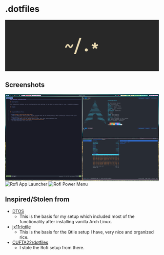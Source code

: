 # .dotfiles

![](.github-pics/dotfiles.png)

## Screenshots

![Terminals](.github-pics/screenshot_1.png)
![Rofi App Launcher](.github-pics/screenshot_2.png)
![Rofi Power Menu](.github-pics/screenshot_3.png)

## Inspired/Stolen from

- [DTOS](https://gitlab.com/dtos/dtos)
  - This is the basis for my setup which included most of the functionality after installing vanilla Arch Linux.
- [jx11r/qtile](https://github.com/jx11r/qtile)
  - This is the basis for the Qtile setup I have, very nice and organized rice.
- [CUFTA22/dotfiles](https://github.com/CUFTA22/dotfiles)
  - I stole the Rofi setup from there.
